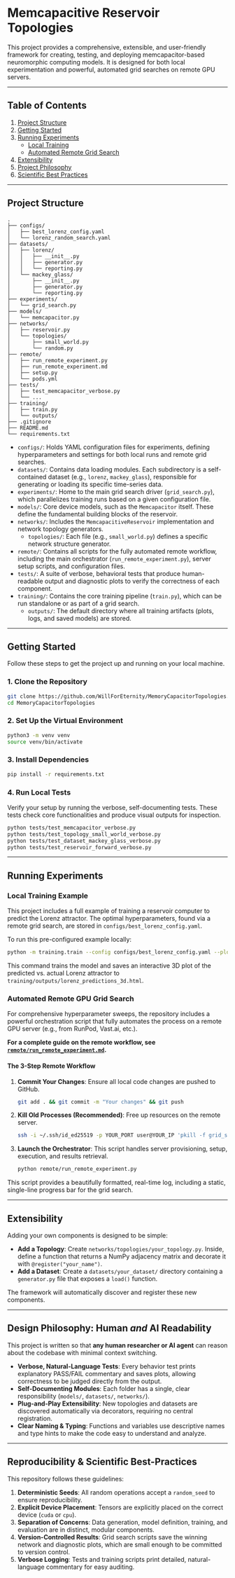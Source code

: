 # Memcapacitive Reservoir Topologies

This project provides a comprehensive, extensible, and user-friendly framework for creating, testing, and deploying memcapacitor-based neuromorphic computing models. It is designed for both local experimentation and powerful, automated grid searches on remote GPU servers.

---

## Table of Contents

1.  [Project Structure](#project-structure)
2.  [Getting Started](#getting-started)
3.  [Running Experiments](#running-experiments)
    *   [Local Training](#local-training-example)
    *   [Automated Remote Grid Search](#automated-remote-gpu-grid-search)
4.  [Extensibility](#extensibility)
5.  [Project Philosophy](#design-philosophy-human-and-ai-readability)
6.  [Scientific Best Practices](#reproducibility--scientific-best-practices)

---

## Project Structure

```
. 
├── configs/
│   ├── best_lorenz_config.yaml
│   └── lorenz_random_search.yaml
├── datasets/
│   ├── lorenz/
│   │   ├── __init__.py
│   │   ├── generator.py
│   │   └── reporting.py
│   └── mackey_glass/
│       ├── __init__.py
│       ├── generator.py
│       └── reporting.py
├── experiments/
│   └── grid_search.py
├── models/
│   └── memcapacitor.py
├── networks/
│   ├── reservoir.py
│   └── topologies/
│       ├── small_world.py
│       └── random.py
├── remote/
│   ├── run_remote_experiment.py
│   ├── run_remote_experiment.md
│   ├── setup.py
│   └── pods.yml
├── tests/
│   ├── test_memcapacitor_verbose.py
│   └── ...
├── training/
│   ├── train.py
│   └── outputs/
├── .gitignore
├── README.md
└── requirements.txt
```

*   `configs/`: Holds YAML configuration files for experiments, defining hyperparameters and settings for both local runs and remote grid searches.
*   `datasets/`: Contains data loading modules. Each subdirectory is a self-contained dataset (e.g., `lorenz`, `mackey_glass`), responsible for generating or loading its specific time-series data.
*   `experiments/`: Home to the main grid search driver (`grid_search.py`), which parallelizes training runs based on a given configuration file.
*   `models/`: Core device models, such as the `Memcapacitor` itself. These define the fundamental building blocks of the reservoir.
*   `networks/`: Includes the `MemcapacitiveReservoir` implementation and network topology generators.
    *   `topologies/`: Each file (e.g., `small_world.py`) defines a specific network structure generator.
*   `remote/`: Contains all scripts for the fully automated remote workflow, including the main orchestrator (`run_remote_experiment.py`), server setup scripts, and configuration files.
*   `tests/`: A suite of verbose, behavioral tests that produce human-readable output and diagnostic plots to verify the correctness of each component.
*   `training/`: Contains the core training pipeline (`train.py`), which can be run standalone or as part of a grid search.
    *   `outputs/`: The default directory where all training artifacts (plots, logs, and saved models) are stored.

---

## Getting Started

Follow these steps to get the project up and running on your local machine.

### 1. Clone the Repository

```bash
git clone https://github.com/WillForEternity/MemoryCapacitorTopologies.git
cd MemoryCapacitorTopologies
```

### 2. Set Up the Virtual Environment

```bash
python3 -m venv venv
source venv/bin/activate
```

### 3. Install Dependencies

```bash
pip install -r requirements.txt
```

### 4. Run Local Tests

Verify your setup by running the verbose, self-documenting tests. These tests check core functionalities and produce visual outputs for inspection.

```bash
python tests/test_memcapacitor_verbose.py
python tests/test_topology_small_world_verbose.py
python tests/test_dataset_mackey_glass_verbose.py
python tests/test_reservoir_forward_verbose.py
```

---

## Running Experiments

### Local Training Example

This project includes a full example of training a reservoir computer to predict the Lorenz attractor. The optimal hyperparameters, found via a remote grid search, are stored in `configs/best_lorenz_config.yaml`.

To run this pre-configured example locally:

```bash
python -m training.train --config configs/best_lorenz_config.yaml --plot
```

This command trains the model and saves an interactive 3D plot of the predicted vs. actual Lorenz attractor to `training/outputs/lorenz_predictions_3d.html`.

### Automated Remote GPU Grid Search

For comprehensive hyperparameter sweeps, the repository includes a powerful orchestration script that fully automates the process on a remote GPU server (e.g., from RunPod, Vast.ai, etc.).

**For a complete guide on the remote workflow, see [`remote/run_remote_experiment.md`](remote/run_remote_experiment.md).**

#### The 3-Step Remote Workflow

1.  **Commit Your Changes**: Ensure all local code changes are pushed to GitHub.
    ```bash
    git add . && git commit -m "Your changes" && git push
    ```
2.  **Kill Old Processes (Recommended)**: Free up resources on the remote server.
    ```bash
    ssh -i ~/.ssh/id_ed25519 -p YOUR_PORT user@YOUR_IP 'pkill -f grid_search.py || true'
    ```
3.  **Launch the Orchestrator**: This script handles server provisioning, setup, execution, and results retrieval.
    ```bash
    python remote/run_remote_experiment.py
    ```

This script provides a beautifully formatted, real-time log, including a static, single-line progress bar for the grid search.

---

## Extensibility

Adding your own components is designed to be simple:

*   **Add a Topology**: Create `networks/topologies/your_topology.py`. Inside, define a function that returns a NumPy adjacency matrix and decorate it with `@register("your_name")`.
*   **Add a Dataset**: Create a `datasets/your_dataset/` directory containing a `generator.py` file that exposes a `load()` function.

The framework will automatically discover and register these new components.

---

## Design Philosophy: Human *and* AI Readability

This project is written so that **any human researcher or AI agent** can reason about the codebase with minimal context switching.

*   **Verbose, Natural-Language Tests**: Every behavior test prints explanatory PASS/FAIL commentary and saves plots, allowing correctness to be judged directly from the output.
*   **Self-Documenting Modules**: Each folder has a single, clear responsibility (`models/`, `datasets/`, `networks/`).
*   **Plug-and-Play Extensibility**: New topologies and datasets are discovered automatically via decorators, requiring no central registration.
*   **Clear Naming & Typing**: Functions and variables use descriptive names and type hints to make the code easy to understand and analyze.

---

## Reproducibility & Scientific Best-Practices

This repository follows these guidelines:

1.  **Deterministic Seeds**: All random operations accept a `random_seed` to ensure reproducibility.
2.  **Explicit Device Placement**: Tensors are explicitly placed on the correct device (`cuda` or `cpu`).
3.  **Separation of Concerns**: Data generation, model definition, training, and evaluation are in distinct, modular components.
4.  **Version-Controlled Results**: Grid search scripts save the winning network and diagnostic plots, which are small enough to be committed to version control.
5.  **Verbose Logging**: Tests and training scripts print detailed, natural-language commentary for easy auditing.
